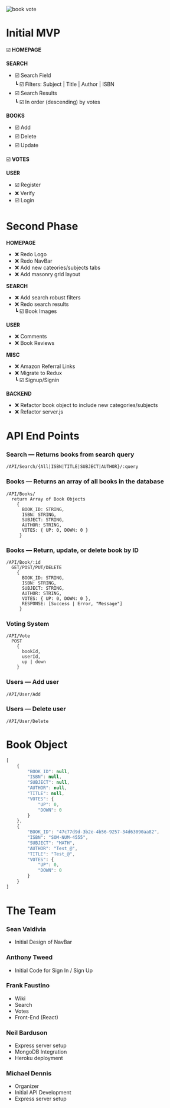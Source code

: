 ![book vote](https://i.imgur.com/DLhj2ci.png)

# Initial MVP

☑️ **HOMEPAGE**

**SEARCH**
* ☑️ Search Field  
┗ ☑️ Filters: Subject | Title | Author | ISBN
* ☑️ Search Results  
┗ ☑️ In order (descending) by votes

**BOOKS**
* ☑️ Add
* ☑️ Delete
* ☑️ Update

☑️ **VOTES**

**USER**
* ☑️ Register
* ❌ Verify
* ☑️ Login

# Second Phase

**HOMEPAGE**
* ❌ Redo Logo
* ❌ Redo NavBar
* ❌ Add new cateories/subjects tabs
* ❌ Add masonry grid layout

**SEARCH**
* ❌ Add search robust filters
* ❌ Redo search results  
┗ ☑️ Book Images

**USER**
* ❌ Comments
* ❌ Book Reviews

**MISC**
* ❌ Amazon Referral Links
* ❌ Migrate to Redux  
┗ ☑️ Signup/Signin

**BACKEND**
* ❌ Refactor book object to include new categories/subjects
* ❌ Refactor server.js

# API End Points

### Search — Returns books from search query
```
/API/Search/{All|ISBN|TITLE|SUBJECT|AUTHOR}/:query
```

### Books — Returns an array of all books in the database
```
/API/Books/
  return Array of Book Objects
    {
      BOOK_ID: STRING,
      ISBN: STRING,
      SUBJECT: STRING,
      AUTHOR: STRING,
      VOTES: { UP: 0, DOWN: 0 }
     }
```

### Books — Return, update, or delete book by ID
```
/API/Book/:id
  GET/POST/PUT/DELETE
    {
      BOOK_ID: STRING,
      ISBN: STRING,
      SUBJECT: STRING,
      AUTHOR: STRING,
      VOTES: { UP: 0, DOWN: 0 },
      RESPONSE: [Success | Error, "Message"]
     }
```

### Voting System
```
/API/Vote
  POST
    {
      bookId,
      userId,
      up | down
    }
```

### Users — Add user
```
/API/User/Add
```

### Users — Delete user
```
/API/User/Delete
```

# Book Object

``` JavaScript
[
    {
        "BOOK_ID": null,
        "ISBN": null,
        "SUBJECT": null,
        "AUTHOR": null,
        "TITLE": null,
        "VOTES": {
            "UP": 0,
            "DOWN": 0
        }
    },
    {
        "BOOK_ID": "47c77d9d-3b2e-4b56-9257-34d63090aa82",
        "ISBN": "SOM-NUM-4555",
        "SUBJECT": "MATH",
        "AUTHOR": "Test_@",
        "TITLE": "Test_@",
        "VOTES": {
            "UP": 0,
            "DOWN": 0
        }
    }
]
```

# The Team
### Sean Valdivia
* Initial Design of NavBar
### Anthony Tweed
* Initial Code for Sign In / Sign Up
### Frank Faustino
* Wiki
* Search
* Votes
* Front-End (React)
### Neil Barduson
* Express server setup
* MongoDB Integration
* Heroku deployment
### Michael Dennis
* Organizer
* Initial API Development
* Express server setup
